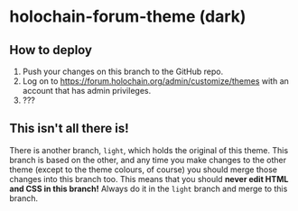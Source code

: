# holochain-forum-theme (dark)

## How to deploy

1. Push your changes on this branch to the GitHub repo.
2. Log on to https://forum.holochain.org/admin/customize/themes with an account that has admin privileges.
3. ???

## This isn't all there is!

There is another branch, `light`, which holds the original of this theme. This branch is based on the other, and any time you make changes to the other theme (except to the theme colours, of course) you should merge those changes into this branch too. This means that you should **never edit HTML and CSS in this branch!** Always do it in the `light` branch and merge to this branch.